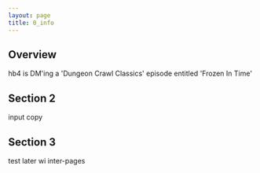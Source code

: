 ```yaml
---
layout: page
title: 0_info
---
```


## Overview

hb4 is DM'ing a 'Dungeon Crawl Classics' episode entitled 'Frozen In Time'


## Section 2

input copy

## Section 3

test later wi inter-pages
